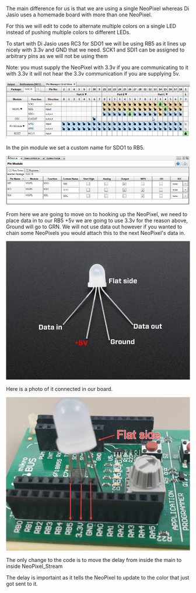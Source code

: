 The main difference for us is that we are using a single NeoPixel whereas Di Jasio uses a homemade board with more than one NeoPixel. 

For this we will edit to code to alternate multiple colors on a single LED instead of pushing multiple colors to different LEDs.

To start with Di Jasio uses RC3 for SDO1 we will be using RB5 as it lines up nicely with 3.3v and GND that we need.
SCK1 and SDI1 can be assigned to arbitrary pins as we will not be using them

Note: you must supply the NeoPixel with 3.3v if you are communicating to it with 3.3v it will not hear the 3.3v communication if you are supplying 5v.

![alt text](https://github.com/RShankar/Intro-to-Microprocessors/blob/master/Lab%20Project%20Examples/NeoPixel%20LED/NP1.png)

In the pin module we set a custom name for SDO1 to RB5.

![alt text](https://github.com/RShankar/Intro-to-Microprocessors/blob/master/Lab%20Project%20Examples/NeoPixel%20LED/NP2.png)

From here we are going to move on to hooking up the NeoPixel, we need to place data in to our RB5 +5v we are going to use 3.3v for the reason above, Ground will go to GRN. We will not use data out however if you wanted to chain some NeoPixels you would attach this to the next NeoPixel's data in.

![alt text](https://github.com/RShankar/Intro-to-Microprocessors/blob/master/Lab%20Project%20Examples/NeoPixel%20LED/NP3.jpg)

Here is a photo of it connected in our board.

![alt text](https://github.com/RShankar/Intro-to-Microprocessors/blob/master/Lab%20Project%20Examples/NeoPixel%20LED/NP4.jpg)

The only change to the code is to move the delay from inside the main to inside NeoPixel_Stream

The delay is importaint as it tells the NeoPixel to update to the color that just got sent to it.




